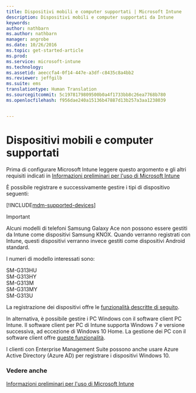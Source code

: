 ```yaml
---
title: Dispositivi mobili e computer supportati | Microsoft Intune
description: Dispositivi mobili e computer supportati da Intune
keywords: 
author: nathbarn
ms.author: nathbarn
manager: angrobe
ms.date: 10/26/2016
ms.topic: get-started-article
ms.prod: 
ms.service: microsoft-intune
ms.technology: 
ms.assetid: aeeccfa4-0f14-447e-a3df-c8435c8a4bb2
ms.reviewer: jeffgilb
ms.suite: ems
translationtype: Human Translation
ms.sourcegitcommit: 5c1978179809500b0a4f1733bb8c26ea7768b780
ms.openlocfilehash: f956dae240a15136b47887d13b257a3aa1238039


---
```


# <a name="supported-mobile-devices-and-computers"></a>Dispositivi mobili e computer supportati

Prima di configurare Microsoft Intune leggere questo argomento e gli altri requisiti indicati in [Informazioni preliminari per l'uso di Microsoft Intune](what-to-know-before-you-start-microsoft-intune.md)

È possibile registrare e successivamente gestire i tipi di dispositivo seguenti:

[!INCLUDE[mdm-supported-devices](../includes/mdm-supported-devices.md)]

>[!IMPORTANT]
>Alcuni modelli di telefoni Samsung Galaxy Ace non possono essere gestiti da Intune come dispositivi Samsung KNOX. Quando verranno registrati con Intune, questi dispositivi verranno invece gestiti come dispositivi Android standard.
>
>I numeri di modello interessati sono:
>
>SM-G313HU<br>
>SM-G313HY<br>
>SM-G313M<br>
>SM-G313MY<br>
>SM-G313U<br>

La registrazione dei dispositivi offre le [funzionalità descritte di seguito](/Intune/get-started/choose-how-to-manage-devices).

In alternativa, è possibile gestire i PC Windows con il software client PC Intune. Il software client per PC di Intune supporta Windows 7 e versione successiva, ad eccezione di Windows 10 Home. La gestione dei PC con il software client offre [queste funzionalità](set-up-windows-device-management-with-microsoft-intune.md).

I clienti con Enterprise Management Suite possono anche usare Azure Active Directory (Azure AD) per registrare i dispositivi Windows 10.

### <a name="see-also"></a>Vedere anche
[Informazioni preliminari per l'uso di Microsoft Intune](what-to-know-before-you-start-microsoft-intune.md)



<!--HONumber=Oct16_HO4-->


